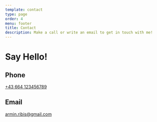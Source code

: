 ```yaml
---
template: contact
type: page
order: 4
menu: footer
title: Contact
description: Make a call or write an email to get in touch with me!
---
```

# Say Hello!

## Phone

[+43 664 123456789](tel:+43664123456789)

## Email

[armin.ribis@gmail.com](mailto:armin.ribis@hotmail.com)
